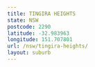 ```yaml
---
title: TINGIRA HEIGHTS
state: NSW
postcode: 2290
latitude: -32.983963
longitude: 151.707801
url: /nsw/tingira-heights/
layout: suburb
---
```

